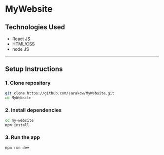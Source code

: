 # MyWebsite
## Technologies Used
- React JS
- HTML/CSS
- node JS

---

## Setup Instructions

### 1. Clone repository
```bash
git clone https://github.com/sarakcw/MyWebsite.git
cd MyWebsite
```
### 2. Install dependencies
```bash
cd my-website
npm install
```

### 3. Run the app
```bash
npm run dev
```